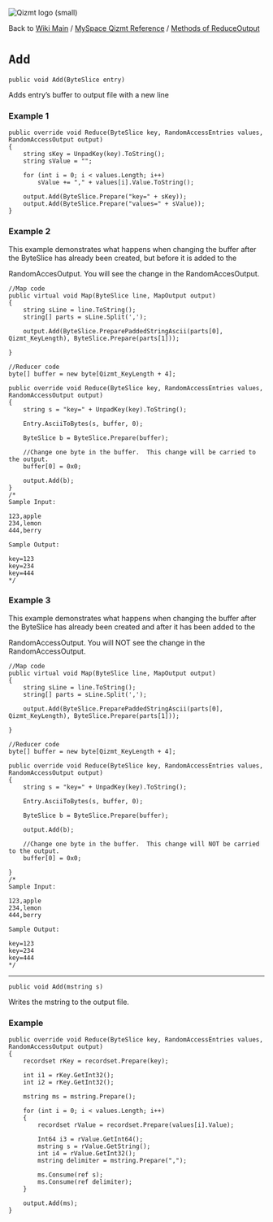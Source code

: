 <a href='Hidden comment: Image:'></a><img src='http://qizmt.googlecode.com/svn/wiki/images/Qizmt_logo_small.png' alt='Qizmt logo (small)' />

Back to <a href='Hidden comment: Link:'></a>[Wiki Main](Main.md) / [MySpace Qizmt Reference](MySpaceQizmtReference.md) / [Methods of ReduceOutput](MySpaceQizmtReferenceReduceOutputMethods.md)



# `Add` #
`public void Add(ByteSlice entry)`

Adds entry’s buffer to output file with a new line

### Example 1 ###
```
public override void Reduce(ByteSlice key, RandomAccessEntries values, RandomAccessOutput output)
{
    string sKey = UnpadKey(key).ToString();
    string sValue = "";

    for (int i = 0; i < values.Length; i++)
        sValue += "," + values[i].Value.ToString();

    output.Add(ByteSlice.Prepare("key=" + sKey));
    output.Add(ByteSlice.Prepare("values=" + sValue));
} 
```


### Example 2 ###
This example demonstrates what happens when changing the buffer after the ByteSlice has already been created, but before it is added to the

RandomAccesOutput.  You will see the change in the RandomAccesOutput.

```
//Map code
public virtual void Map(ByteSlice line, MapOutput output)
{
    string sLine = line.ToString();
    string[] parts = sLine.Split(',');

    output.Add(ByteSlice.PreparePaddedStringAscii(parts[0], Qizmt_KeyLength), ByteSlice.Prepare(parts[1]));

}

//Reducer code
byte[] buffer = new byte[Qizmt_KeyLength + 4];

public override void Reduce(ByteSlice key, RandomAccessEntries values, RandomAccessOutput output)
{
    string s = "key=" + UnpadKey(key).ToString();

    Entry.AsciiToBytes(s, buffer, 0);

    ByteSlice b = ByteSlice.Prepare(buffer);

    //Change one byte in the buffer.  This change will be carried to the output.
    buffer[0] = 0x0;

    output.Add(b);
}
/*
Sample Input:

123,apple
234,lemon
444,berry

Sample Output:

key=123            
key=234             
key=444 
*/
```


### Example 3 ###
This example demonstrates what happens when changing the buffer after the ByteSlice has already been created and after it has been added to the

RandomAccessOutput.  You will NOT see the change in the RandomAccessOutput.

```
//Map code
public virtual void Map(ByteSlice line, MapOutput output)
{
    string sLine = line.ToString();
    string[] parts = sLine.Split(',');

    output.Add(ByteSlice.PreparePaddedStringAscii(parts[0], Qizmt_KeyLength), ByteSlice.Prepare(parts[1]));

}

//Reducer code
byte[] buffer = new byte[Qizmt_KeyLength + 4];

public override void Reduce(ByteSlice key, RandomAccessEntries values, RandomAccessOutput output)
{
    string s = "key=" + UnpadKey(key).ToString();

    Entry.AsciiToBytes(s, buffer, 0);

    ByteSlice b = ByteSlice.Prepare(buffer);

    output.Add(b);

    //Change one byte in the buffer.  This change will NOT be carried to the output.
    buffer[0] = 0x0;

}
/*
Sample Input:

123,apple
234,lemon
444,berry

Sample Output:

key=123            
key=234             
key=444 
*/
```


---




`public void Add(mstring s)`

Writes the mstring to the output file.

### Example ###
```
public override void Reduce(ByteSlice key, RandomAccessEntries values, RandomAccessOutput output)
{
    recordset rKey = recordset.Prepare(key);

    int i1 = rKey.GetInt32();
    int i2 = rKey.GetInt32();

    mstring ms = mstring.Prepare();

    for (int i = 0; i < values.Length; i++)
    {
        recordset rValue = recordset.Prepare(values[i].Value);

        Int64 i3 = rValue.GetInt64();
        mstring s = rValue.GetString();
        int i4 = rValue.GetInt32();
        mstring delimiter = mstring.Prepare(",");

        ms.Consume(ref s);
        ms.Consume(ref delimiter);
    }

    output.Add(ms);
} 
```
